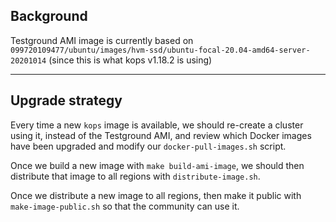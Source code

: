 ## Background

Testground AMI image is currently based on `099720109477/ubuntu/images/hvm-ssd/ubuntu-focal-20.04-amd64-server-20201014` (since this is what kops v1.18.2 is using)

---

## Upgrade strategy

Every time a new `kops` image is available, we should re-create a cluster using it, instead of the Testground AMI, and review which Docker images have been upgraded and modify our `docker-pull-images.sh` script.

Once we build a new image with `make build-ami-image`, we should then distribute that image to all regions with `distribute-image.sh`.

Once we distribute a new image to all regions, then make it public with `make-image-public.sh` so that the community can use it.
